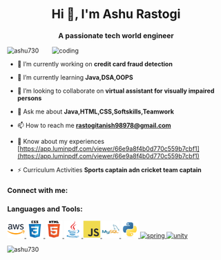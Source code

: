 <h1 align="center">Hi 👋, I'm Ashu Rastogi</h1>
<h3 align="center">A passionate tech world engineer</h3>
<img align="right" alt="coding" width="400" src="https://www.google.com/url?sa=i&url=https%3A%2F%2Foutlane.co%2Fnow%2Fnew-shot-programmer-animation%2F&psig=AOvVaw2wVOwyTypYjZD2eaL06NSS&ust=1726676341141000&source=images&cd=vfe&opi=89978449&ved=0CBMQjRxqFwoTCMi4pOOwyogDFQAAAAAdAAAAABAE.gif>

<p align="left"> <img src="https://komarev.com/ghpvc/?username=ashu730&label=Profile%20views&color=0e75b6&style=flat" alt="ashu730" /> </p>

- 🔭 I’m currently working on **credit card fraud detection**

- 🌱 I’m currently learning **Java,DSA,OOPS**

- 👯 I’m looking to collaborate on **virtual assistant for visually impaired persons**

- 💬 Ask me about **Java,HTML,CSS,Softskills,Teamwork**

- 📫 How to reach me **rastogitanish98978@gmail.com**

- 📄 Know about my experiences [https://app.luminpdf.com/viewer/66e9a8f4b0d770c559b7cbf1](https://app.luminpdf.com/viewer/66e9a8f4b0d770c559b7cbf1)

- ⚡ Curriculum Activities **Sports captain adn cricket team captain**

<h3 align="left">Connect with me:</h3>
<p align="left">
</p>

<h3 align="left">Languages and Tools:</h3>
<p align="left"> <a href="https://aws.amazon.com" target="_blank" rel="noreferrer"> <img src="https://raw.githubusercontent.com/devicons/devicon/master/icons/amazonwebservices/amazonwebservices-original-wordmark.svg" alt="aws" width="40" height="40"/> </a> <a href="https://www.w3schools.com/css/" target="_blank" rel="noreferrer"> <img src="https://raw.githubusercontent.com/devicons/devicon/master/icons/css3/css3-original-wordmark.svg" alt="css3" width="40" height="40"/> </a> <a href="https://www.w3.org/html/" target="_blank" rel="noreferrer"> <img src="https://raw.githubusercontent.com/devicons/devicon/master/icons/html5/html5-original-wordmark.svg" alt="html5" width="40" height="40"/> </a> <a href="https://www.java.com" target="_blank" rel="noreferrer"> <img src="https://raw.githubusercontent.com/devicons/devicon/master/icons/java/java-original.svg" alt="java" width="40" height="40"/> </a> <a href="https://developer.mozilla.org/en-US/docs/Web/JavaScript" target="_blank" rel="noreferrer"> <img src="https://raw.githubusercontent.com/devicons/devicon/master/icons/javascript/javascript-original.svg" alt="javascript" width="40" height="40"/> </a> <a href="https://www.mysql.com/" target="_blank" rel="noreferrer"> <img src="https://raw.githubusercontent.com/devicons/devicon/master/icons/mysql/mysql-original-wordmark.svg" alt="mysql" width="40" height="40"/> </a> <a href="https://www.python.org" target="_blank" rel="noreferrer"> <img src="https://raw.githubusercontent.com/devicons/devicon/master/icons/python/python-original.svg" alt="python" width="40" height="40"/> </a> <a href="https://spring.io/" target="_blank" rel="noreferrer"> <img src="https://www.vectorlogo.zone/logos/springio/springio-icon.svg" alt="spring" width="40" height="40"/> </a> <a href="https://unity.com/" target="_blank" rel="noreferrer"> <img src="https://www.vectorlogo.zone/logos/unity3d/unity3d-icon.svg" alt="unity" width="40" height="40"/> </a> </p>

<p><img align="center" src="https://github-readme-stats.vercel.app/api/top-langs?username=ashu730&show_icons=true&locale=en&layout=compact" alt="ashu730" /></p>
